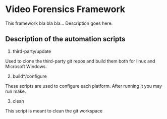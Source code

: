 Video Forensics Framework
=========================

This framework bla bla bla... Description goes here.

Description of the automation scripts
-------------------------------------

1. third-party/update

Used to clone the third-party git repos and build them both for linux and
Microsoft Windows.

2. build*/configure

These scripts are used to configure each platform.
After running it you may run make.

3. clean

This script is meant to clean the git workspace

